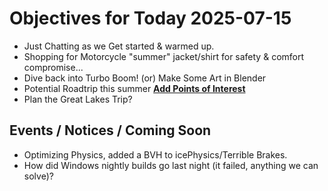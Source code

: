 # Objectives for Today 2025-07-15

- Just Chatting as we Get started & warmed up.
- Shopping for Motorcycle "summer" jacket/shirt for safety & comfort compromise...
- Dive back into Turbo Boom! (or) Make Some Art in Blender
- Potential Roadtrip this summer **[Add Points of Interest](https://tyrebyt.es/trip)**
- Plan the Great Lakes Trip?

## Events / Notices / Coming Soon

- Optimizing Physics, added a BVH to icePhysics/Terrible Brakes.
- How did Windows nightly builds go last night (it failed, anything we can solve)?
